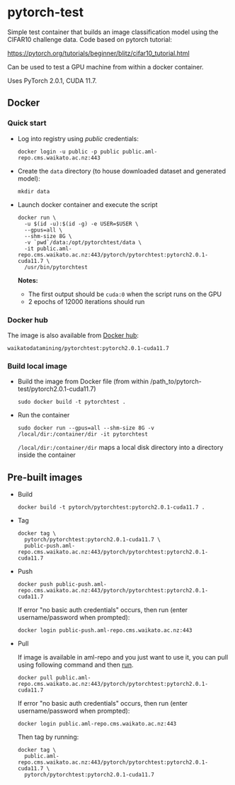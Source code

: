 # pytorch-test

Simple test container that builds an image classification model
using the CIFAR10 challenge data. Code based on pytorch tutorial:

https://pytorch.org/tutorials/beginner/blitz/cifar10_tutorial.html

Can be used to test a GPU machine from within a docker container.

Uses PyTorch 2.0.1, CUDA 11.7.

## Docker

### Quick start

* Log into registry using *public* credentials:

  ```commandline
  docker login -u public -p public public.aml-repo.cms.waikato.ac.nz:443 
  ```
* Create the `data` directory (to house downloaded dataset and generated model):

  ```commandline
  mkdir data
  ```

* Launch docker container and execute the script

  ```commandline
  docker run \
    -u $(id -u):$(id -g) -e USER=$USER \
    --gpus=all \
    --shm-size 8G \
    -v `pwd`/data:/opt/pytorchtest/data \
    -it public.aml-repo.cms.waikato.ac.nz:443/pytorch/pytorchtest:pytorch2.0.1-cuda11.7 \
    /usr/bin/pytorchtest
  ```
  
  **Notes:**

    * The first output should be `cuda:0` when the script runs on the GPU
    * 2 epochs of 12000 iterations should run

### Docker hub

The image is also available from [Docker hub](https://hub.docker.com/u/waikatodatamining):

```
waikatodatamining/pytorchtest:pytorch2.0.1-cuda11.7
```

### Build local image

* Build the image from Docker file (from within /path_to/pytorch-test/pytorch2.0.1-cuda11.7)

  ```commandline
  sudo docker build -t pytorchtest .
  ```
  
* Run the container

  ```commandline
  sudo docker run --gpus=all --shm-size 8G -v /local/dir:/container/dir -it pytorchtest
  ```
  `/local/dir:/container/dir` maps a local disk directory into a directory inside the container

## Pre-built images

* Build

  ```commandline
  docker build -t pytorch/pytorchtest:pytorch2.0.1-cuda11.7 .
  ```
  
* Tag

  ```commandline
  docker tag \
    pytorch/pytorchtest:pytorch2.0.1-cuda11.7 \
    public-push.aml-repo.cms.waikato.ac.nz:443/pytorch/pytorchtest:pytorch2.0.1-cuda11.7
  ```
  
* Push

  ```commandline
  docker push public-push.aml-repo.cms.waikato.ac.nz:443/pytorch/pytorchtest:pytorch2.0.1-cuda11.7
  ```
  If error "no basic auth credentials" occurs, then run (enter username/password when prompted):
  
  ```commandline
  docker login public-push.aml-repo.cms.waikato.ac.nz:443
  ```
  
* Pull

  If image is available in aml-repo and you just want to use it, you can pull using following command and then [run](#run).

  ```commandline
  docker pull public.aml-repo.cms.waikato.ac.nz:443/pytorch/pytorchtest:pytorch2.0.1-cuda11.7
  ```
  If error "no basic auth credentials" occurs, then run (enter username/password when prompted):
  
  ```commandline
  docker login public.aml-repo.cms.waikato.ac.nz:443
  ```
  Then tag by running:
  
  ```commandline
  docker tag \
    public.aml-repo.cms.waikato.ac.nz:443/pytorch/pytorchtest:pytorch2.0.1-cuda11.7 \
    pytorch/pytorchtest:pytorch2.0.1-cuda11.7
  ```
